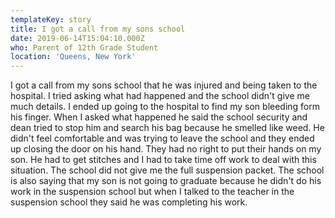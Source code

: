 ```yaml
---
templateKey: story
title: I got a call from my sons school
date: 2019-06-14T15:04:10.000Z
who: Parent of 12th Grade Student
location: 'Queens, New York'
---
```

I got a call from my sons school that he was injured and being taken to the hospital. I tried asking what had happened and the school didn't give me much details. I ended up going to the hospital to find my son bleeding form his finger. When I asked what happened he said the school security and dean tried to stop him and search his bag because he smelled like weed. He didn't feel comfortable and was trying to leave the school and they ended up closing the door on his hand. They had no right to put their hands on my son. He had to get stitches and I had to take time off work to deal with this situation. The school did not give me the full suspension packet. The school is also saying that my son is not going to graduate because he didn't do his work in the suspension school but when I talked to the teacher in the suspension school they said he was completing his work.
